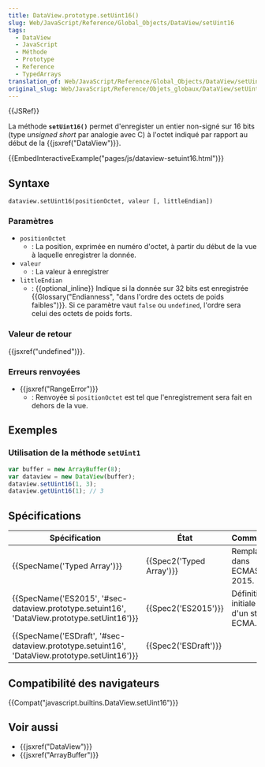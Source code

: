 ```yaml
---
title: DataView.prototype.setUint16()
slug: Web/JavaScript/Reference/Global_Objects/DataView/setUint16
tags:
  - DataView
  - JavaScript
  - Méthode
  - Prototype
  - Reference
  - TypedArrays
translation_of: Web/JavaScript/Reference/Global_Objects/DataView/setUint16
original_slug: Web/JavaScript/Reference/Objets_globaux/DataView/setUint16
---
```

{{JSRef}}

La méthode **`setUint16()`** permet d'enregister un entier non-signé sur 16 bits (type _unsigned short_ par analogie avec C) à l'octet indiqué par rapport au début de la {{jsxref("DataView")}}.

{{EmbedInteractiveExample("pages/js/dataview-setuint16.html")}}

## Syntaxe

    dataview.setUint16(positionOctet, valeur [, littleEndian])

### Paramètres

- `positionOctet`
  - : La position, exprimée en numéro d'octet, à partir du début de la vue à laquelle enregistrer la donnée.
- `valeur`
  - : La valeur à enregistrer
- `littleEndian`
  - : {{optional_inline}} Indique si la donnée sur 32 bits est enregistrée {{Glossary("Endianness", "dans l'ordre des octets de poids faibles")}}. Si ce paramètre vaut `false` ou `undefined`, l'ordre sera celui des octets de poids forts.

### Valeur de retour

{{jsxref("undefined")}}.

### Erreurs renvoyées

- {{jsxref("RangeError")}}
  - : Renvoyée si `positionOctet` est tel que l'enregistrement sera fait en dehors de la vue.

## Exemples

### Utilisation de la méthode `setUint1`

```js
var buffer = new ArrayBuffer(8);
var dataview = new DataView(buffer);
dataview.setUint16(1, 3);
dataview.getUint16(1); // 3
```

## Spécifications

| Spécification                                                                                                                | État                             | Commentaires                                    |
| ---------------------------------------------------------------------------------------------------------------------------- | -------------------------------- | ----------------------------------------------- |
| {{SpecName('Typed Array')}}                                                                                         | {{Spec2('Typed Array')}} | Remplacée dans ECMAScript 2015.                 |
| {{SpecName('ES2015', '#sec-dataview.prototype.setuint16', 'DataView.prototype.setUint16')}}     | {{Spec2('ES2015')}}         | Définition initiale au sein d'un standard ECMA. |
| {{SpecName('ESDraft', '#sec-dataview.prototype.setuint16', 'DataView.prototype.setUint16')}} | {{Spec2('ESDraft')}}     |                                                 |

## Compatibilité des navigateurs

{{Compat("javascript.builtins.DataView.setUint16")}}

## Voir aussi

- {{jsxref("DataView")}}
- {{jsxref("ArrayBuffer")}}
